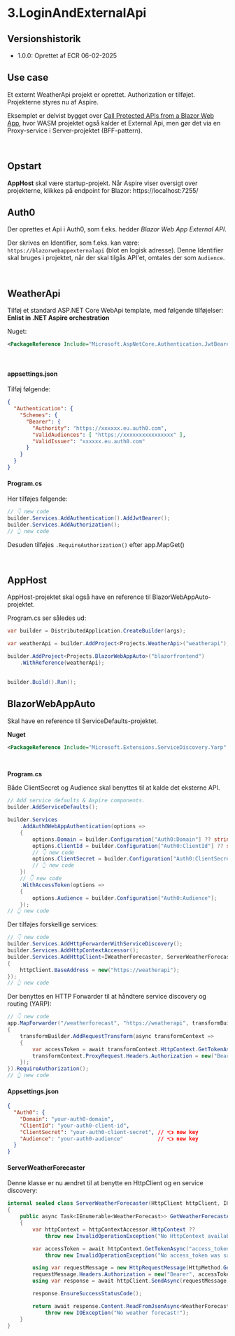 ﻿# 3.LoginAndExternalApi

## Versionshistorik
- 1.0.0: Oprettet af ECR 06-02-2025
&nbsp;

## Use case
Et externt WeatherApi projekt er oprettet. Authorization er tilføjet. Projekterne styres nu af Aspire.

Eksemplet er delvist bygget over [Call Protected APIs from a Blazor Web App](https://auth0.com/blog/call-protected-api-from-blazor-web-app/), 
hvor WASM projektet også kalder et External Api, men gør det via en Proxy-service i Server-projektet (BFF-pattern).

&nbsp;

## Opstart
**AppHost** skal være startup-projekt. Når Aspire viser oversigt over projekterne, klikkes på endpoint for Blazor: https://localhost:7255/
&nbsp;

## Auth0
Der oprettes et Api i Auth0, som f.eks. hedder *Blazor Web App External API*.

Der skrives en Identifier, som f.eks. kan være: `https://blazorwebappexternalapi` (blot en logisk adresse).
Denne Identifier skal bruges i projektet, når der skal tilgås API'et, omtales der som `Audience`.

&nbsp;


## WeatherApi

Tilføj et standard ASP.NET Core WebApi template, med følgende tilføjelser: **Enlist in .NET Aspire orchestration**

Nuget:
```xml
<PackageReference Include="Microsoft.AspNetCore.Authentication.JwtBearer" Version="9.0.*" />
```
&nbsp;

#### appsettings.json
Tilføj følgende:
```json
{
  "Authentication": {
    "Schemes": {
      "Bearer": {
        "Authority": "https://xxxxxx.eu.auth0.com",
        "ValidAudiences": [ "https://xxxxxxxxxxxxxxxx" ],
        "ValidIssuer": "xxxxxx.eu.auth0.com"
      }
    }
  }
}
```


#### Program.cs

Her tilføjes følgende:
```csharp
// 👇 new code
builder.Services.AddAuthentication().AddJwtBearer();
builder.Services.AddAuthorization();
// 👆 new code
```

Desuden tilføjes `.RequireAuthorization()` efter app.MapGet()

&nbsp;

## AppHost

AppHost-projektet skal også have en reference til BlazorWebAppAuto-projektet.

Program.cs ser således ud:
```csharp
var builder = DistributedApplication.CreateBuilder(args);

var weatherApi = builder.AddProject<Projects.WeatherApi>("weatherapi");

builder.AddProject<Projects.BlazorWebAppAuto>("blazorfrontend")
    .WithReference(weatherApi);
    

builder.Build().Run();
```







## BlazorWebAppAuto

Skal have en reference til ServiceDefaults-projektet.

**Nuget**

```xml
<PackageReference Include="Microsoft.Extensions.ServiceDiscovery.Yarp" Version="9.0.*" />
```

&nbsp;

**Program.cs**

Både ClientSecret og Audience skal benyttes til at kalde det eksterne API. 
```csharp
// Add service defaults & Aspire components.
builder.AddServiceDefaults();

builder.Services
    .AddAuth0WebAppAuthentication(options =>
    {
        options.Domain = builder.Configuration["Auth0:Domain"] ?? string.Empty;
        options.ClientId = builder.Configuration["Auth0:ClientId"] ?? string.Empty;
        // 👇 new code
        options.ClientSecret = builder.Configuration["Auth0:ClientSecret"];
        // 👆 new code
    })
    // 👇 new code
    .WithAccessToken(options =>
    {
        options.Audience = builder.Configuration["Auth0:Audience"];
    });
// 👆 new code
```

Der tilføjes forskellige services:

```csharp
// 👇 new code
builder.Services.AddHttpForwarderWithServiceDiscovery();
builder.Services.AddHttpContextAccessor();
builder.Services.AddHttpClient<IWeatherForecaster, ServerWeatherForecaster>(httpClient =>
{
    httpClient.BaseAddress = new("https://weatherapi");
});
// 👆 new code
```` 

Der benyttes en HTTP Forwarder til at håndtere service discovery og routing (YARP): 
```csharp
// 👇 new code
app.MapForwarder("/weatherforecast", "https://weatherapi", transformBuilder =>
{
    transformBuilder.AddRequestTransform(async transformContext =>
    {
        var accessToken = await transformContext.HttpContext.GetTokenAsync("access_token");
        transformContext.ProxyRequest.Headers.Authorization = new("Bearer", accessToken);
    });
}).RequireAuthorization();
// 👆 new code
```

#### Appsettings.json 
```json
{
  "Auth0": {
    "Domain": "your-auth0-domain",
    "ClientId": "your-auth0-client-id",
    "ClientSecret": "your-auth0-client-secret", // 👈 new key
    "Audience": "your-auth0-audience"           // 👈 new key
  }
}
```

#### ServerWeatherForecaster
Denne klasse er nu ændret til at benytte en HttpClient og en service discovery:
```csharp
internal sealed class ServerWeatherForecaster(HttpClient httpClient, IHttpContextAccessor httpContextAccessor) : IWeatherForecaster
{
    public async Task<IEnumerable<WeatherForecast>> GetWeatherForecastAsync()
    {
        var httpContext = httpContextAccessor.HttpContext ??
            throw new InvalidOperationException("No HttpContext available from the IHttpContextAccessor!");

        var accessToken = await httpContext.GetTokenAsync("access_token") ??
            throw new InvalidOperationException("No access_token was saved");

        using var requestMessage = new HttpRequestMessage(HttpMethod.Get, "/weatherforecast");
        requestMessage.Headers.Authorization = new("Bearer", accessToken);
        using var response = await httpClient.SendAsync(requestMessage);

        response.EnsureSuccessStatusCode();

        return await response.Content.ReadFromJsonAsync<WeatherForecast[]>() ??
            throw new IOException("No weather forecast!");
    }
}
```



